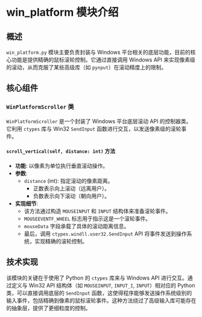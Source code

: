 # win_platform 模块介绍

## 概述

`win_platform.py` 模块主要负责封装与 Windows 平台相关的底层功能，目前的核心功能是提供精确的鼠标滚轮控制。它通过直接调用 Windows API 来实现像素级的滚动，从而克服了某些高级库（如 `pynput`）在滚动精度上的限制。

## 核心组件

### `WinPlatformScroller` 类

`WinPlatformScroller` 是一个封装了 Windows 平台底层滚动 API 的控制器类。它利用 `ctypes` 库与 Win32 `SendInput` 函数进行交互，以发送像素级的滚轮事件。

#### `scroll_vertical(self, distance: int)` 方法

- **功能**: 以像素为单位执行垂直滚动操作。
- **参数**: 
    - `distance` (int): 指定滚动的像素距离。
        - 正数表示向上滚动（远离用户）。
        - 负数表示向下滚动（朝向用户）。
- **实现细节**: 
    - 该方法通过构造 `MOUSEINPUT` 和 `INPUT` 结构体来准备滚轮事件。
    - `MOUSEEVENTF_WHEEL` 标志用于指示这是一个滚轮事件。
    - `mouseData` 字段承载了具体的滚动距离信息。
    - 最后，调用 `ctypes.windll.user32.SendInput` API 将事件发送到操作系统，实现精确的滚轮控制。

## 技术实现

该模块的关键在于使用了 Python 的 `ctypes` 库来与 Windows API 进行交互。通过定义与 Win32 API 结构体（如 `MOUSEINPUT`, `INPUT_I`, `INPUT`）相对应的 Python 类，可以直接调用底层的 `SendInput` 函数，这使得程序能够发送操作系统级别的输入事件，包括精确到像素的鼠标滚轮事件。这种方法绕过了高级输入库可能存在的抽象层，提供了更细粒度的控制。